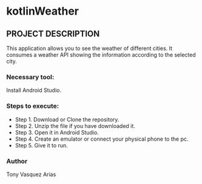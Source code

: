 # kotlinWeather

## PROJECT DESCRIPTION

This application allows you to see the weather of different cities. It consumes a weather API showing the information according to the selected city.

### Necessary tool:

Install Android Studio.

### Steps to execute:

- Step 1. Download or Clone the repository.
- Step 2. Unzip the file if you have downloaded it.
- Step 3. Open it in Android Studio.
- Step 4. Create an emulator or connect your physical phone to the pc.
- Step 5. Give it to run.

### Author

Tony Vasquez Arias
